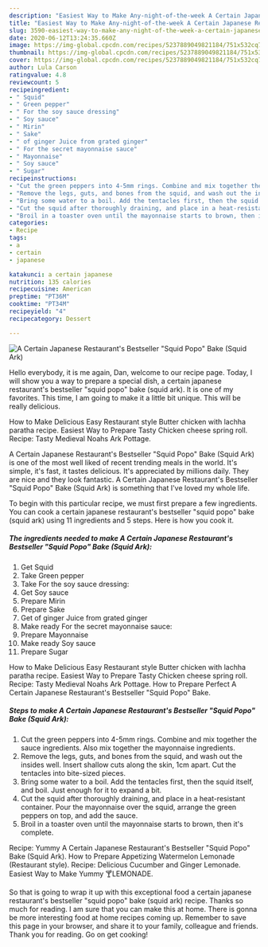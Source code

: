 ```yaml
---
description: "Easiest Way to Make Any-night-of-the-week A Certain Japanese Restaurant&amp;#39;s Bestseller &amp;#34;Squid Popo&amp;#34; Bake (Squid Ark)"
title: "Easiest Way to Make Any-night-of-the-week A Certain Japanese Restaurant&amp;#39;s Bestseller &amp;#34;Squid Popo&amp;#34; Bake (Squid Ark)"
slug: 3590-easiest-way-to-make-any-night-of-the-week-a-certain-japanese-restaurant-and-39-s-bestseller-and-34-squid-popo-and-34-bake-squid-ark
date: 2020-06-12T13:24:35.660Z
image: https://img-global.cpcdn.com/recipes/5237889049821184/751x532cq70/a-certain-japanese-restaurants-bestseller-squid-popo-bake-squid-ark-recipe-main-photo.jpg
thumbnail: https://img-global.cpcdn.com/recipes/5237889049821184/751x532cq70/a-certain-japanese-restaurants-bestseller-squid-popo-bake-squid-ark-recipe-main-photo.jpg
cover: https://img-global.cpcdn.com/recipes/5237889049821184/751x532cq70/a-certain-japanese-restaurants-bestseller-squid-popo-bake-squid-ark-recipe-main-photo.jpg
author: Lula Carson
ratingvalue: 4.8
reviewcount: 5
recipeingredient:
- " Squid"
- " Green pepper"
- " For the soy sauce dressing"
- " Soy sauce"
- " Mirin"
- " Sake"
- " of ginger Juice from grated ginger"
- " For the secret mayonnaise sauce"
- " Mayonnaise"
- " Soy sauce"
- " Sugar"
recipeinstructions:
- "Cut the green peppers into 4-5mm rings. Combine and mix together the sauce ingredients. Also mix together the mayonnaise ingredients."
- "Remove the legs, guts, and bones from the squid, and wash out the insides well. Insert shallow cuts along the skin, 1cm apart. Cut the tentacles into bite-sized pieces."
- "Bring some water to a boil. Add the tentacles first, then the squid itself, and boil. Just enough for it to expand a bit."
- "Cut the squid after thoroughly draining, and place in a heat-resistant container. Pour the mayonnaise over the squid, arrange the green peppers on top, and add the sauce."
- "Broil in a toaster oven until the mayonnaise starts to brown, then it&#39;s complete."
categories:
- Recipe
tags:
- a
- certain
- japanese

katakunci: a certain japanese 
nutrition: 135 calories
recipecuisine: American
preptime: "PT36M"
cooktime: "PT34M"
recipeyield: "4"
recipecategory: Dessert

---
```



![A Certain Japanese Restaurant&#39;s Bestseller &#34;Squid Popo&#34; Bake (Squid Ark)](https://img-global.cpcdn.com/recipes/5237889049821184/751x532cq70/a-certain-japanese-restaurants-bestseller-squid-popo-bake-squid-ark-recipe-main-photo.jpg)

Hello everybody, it is me again, Dan, welcome to our recipe page. Today, I will show you a way to prepare a special dish, a certain japanese restaurant&#39;s bestseller &#34;squid popo&#34; bake (squid ark). It is one of my favorites. This time, I am going to make it a little bit unique. This will be really delicious.

How to Make Delicious Easy Restaurant style Butter chicken with lachha paratha recipe. Easiest Way to Prepare Tasty Chicken cheese spring roll. Recipe: Tasty Medieval Noahs Ark Pottage.

A Certain Japanese Restaurant&#39;s Bestseller &#34;Squid Popo&#34; Bake (Squid Ark) is one of the most well liked of recent trending meals in the world. It's simple, it's fast, it tastes delicious. It's appreciated by millions daily. They are nice and they look fantastic. A Certain Japanese Restaurant&#39;s Bestseller &#34;Squid Popo&#34; Bake (Squid Ark) is something that I've loved my whole life.


To begin with this particular recipe, we must first prepare a few ingredients. You can cook a certain japanese restaurant&#39;s bestseller &#34;squid popo&#34; bake (squid ark) using 11 ingredients and 5 steps. Here is how you cook it.

<!--inarticleads1-->

##### The ingredients needed to make A Certain Japanese Restaurant&#39;s Bestseller &#34;Squid Popo&#34; Bake (Squid Ark):

1. Get  Squid
1. Take  Green pepper
1. Take  For the soy sauce dressing:
1. Get  Soy sauce
1. Prepare  Mirin
1. Prepare  Sake
1. Get  of ginger Juice from grated ginger
1. Make ready  For the secret mayonnaise sauce:
1. Prepare  Mayonnaise
1. Make ready  Soy sauce
1. Prepare  Sugar


How to Make Delicious Easy Restaurant style Butter chicken with lachha paratha recipe. Easiest Way to Prepare Tasty Chicken cheese spring roll. Recipe: Tasty Medieval Noahs Ark Pottage. How to Prepare Perfect A Certain Japanese Restaurant&#39;s Bestseller &#34;Squid Popo&#34; Bake. 

<!--inarticleads2-->

##### Steps to make A Certain Japanese Restaurant&#39;s Bestseller &#34;Squid Popo&#34; Bake (Squid Ark):

1. Cut the green peppers into 4-5mm rings. Combine and mix together the sauce ingredients. Also mix together the mayonnaise ingredients.
1. Remove the legs, guts, and bones from the squid, and wash out the insides well. Insert shallow cuts along the skin, 1cm apart. Cut the tentacles into bite-sized pieces.
1. Bring some water to a boil. Add the tentacles first, then the squid itself, and boil. Just enough for it to expand a bit.
1. Cut the squid after thoroughly draining, and place in a heat-resistant container. Pour the mayonnaise over the squid, arrange the green peppers on top, and add the sauce.
1. Broil in a toaster oven until the mayonnaise starts to brown, then it&#39;s complete.


Recipe: Yummy A Certain Japanese Restaurant&#39;s Bestseller &#34;Squid Popo&#34; Bake (Squid Ark). How to Prepare Appetizing Watermelon Lemonade (Restaurant style). Recipe: Delicious Cucumber and Ginger Lemonade. Easiest Way to Make Yummy 🍸LEMONADE. 

So that is going to wrap it up with this exceptional food a certain japanese restaurant&#39;s bestseller &#34;squid popo&#34; bake (squid ark) recipe. Thanks so much for reading. I am sure that you can make this at home. There is gonna be more interesting food at home recipes coming up. Remember to save this page in your browser, and share it to your family, colleague and friends. Thank you for reading. Go on get cooking!
